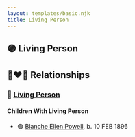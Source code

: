 ```yaml
---
layout: templates/basic.njk
title: Living Person
---
```

## 🟣 Living Person

## 👩‍❤️‍👨 Relationships

### 🔵 [Living Person](/people/9/97584214)

#### Children With Living Person
* 🟣 [Blanche Ellen Powell](/people/8/88023024), b. 10 FEB 1896